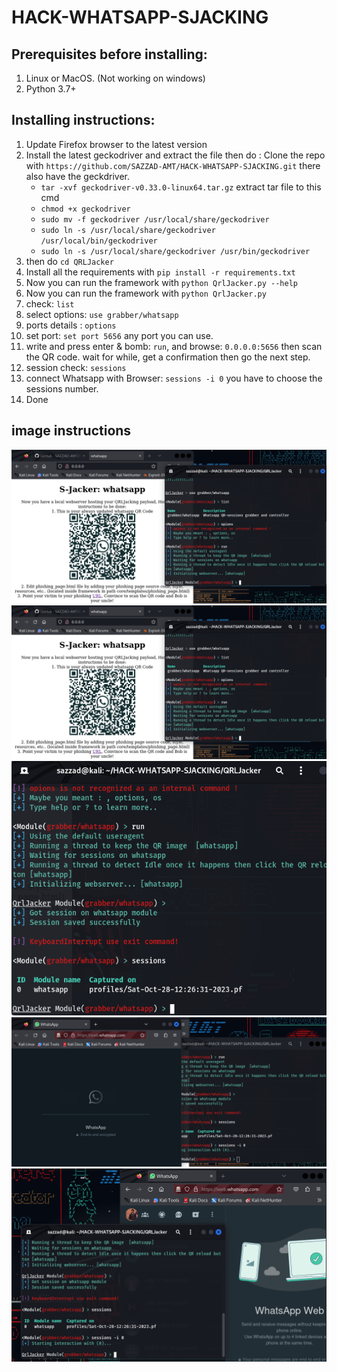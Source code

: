 # HACK-WHATSAPP-SJACKING

## Prerequisites before installing:
1. Linux or MacOS. (Not working on windows)
2. Python 3.7+

## Installing instructions:

1. Update Firefox browser to the latest version
2. Install the latest geckodriver and extract the file then do : 
   Clone the repo with `https://github.com/SAZZAD-AMT/HACK-WHATSAPP-SJACKING.git` there also have the geckdriver.
    * `tar -xvf geckodriver-v0.33.0-linux64.tar.gz` extract tar file to this cmd
	* `chmod +x geckodriver`
	* `sudo mv -f geckodriver /usr/local/share/geckodriver`
	* `sudo ln -s /usr/local/share/geckodriver /usr/local/bin/geckodriver`
	* `sudo ln -s /usr/local/share/geckodriver /usr/bin/geckodriver`
3. then do `cd QRLJacker`
4. Install all the requirements with `pip install -r requirements.txt`
5. Now you can run the framework with `python QrlJacker.py --help`
6. Now you can run the framework with `python QrlJacker.py`
7. check: `list`
8. select options: `use grabber/whatsapp`
9. ports details : `options`
10. set port: `set port 5656` any port you can use.
11. write and press enter & bomb: `run`, and browse: `0.0.0.0:5656` then scan the QR code. wait for while, get a confirmation then go the next step.
12. session check: `sessions`
13. connect Whatsapp with Browser: `sessions -i 0` you have to choose the sessions number.
14. Done

## image instructions 
<div align="center">
    <img src="img/1.png">
    <img src="img/2.png">
	<img src="img/3.png">
	<img src="img/4.png">
	<img src="img/5.png">
</div>
